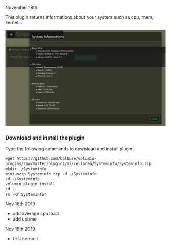 November 18th

This plugin returns informations about your system such as cpu, mem, kernel...



![Alt text](Systeminfos.png?raw=true "Systeminfos window")


###  Download and install the plugin

Type the following commands to download and install plugin:

```
wget https://github.com/balbuze/volumio-plugins/raw/master/plugins/miscellanea/Systeminfo/Systeminfo.zip
mkdir ./Systeminfo
miniunzip Systeminfo.zip -d ./Systeminfo
cd ./Systeminfo
volumio plugin install
cd ..
rm -Rf Systeminfo*
```
Nov 18th 2019

- add average cpu load
- add uptime

Nov 15th 2019

- first commit
